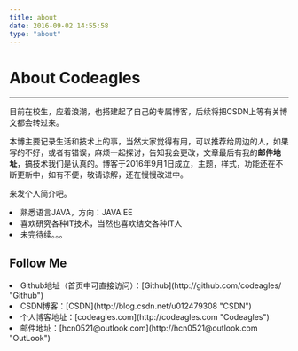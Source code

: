 ```yaml
---
title: about
date: 2016-09-02 14:55:58
type: "about"
---
```

# About Codeagles #


----------
目前在校生，应着浪潮，也搭建起了自己的专属博客，后续将把CSDN上等有关博文都会转过来。

本博主要记录生活和技术上的事，当然大家觉得有用，可以推荐给周边的人，如果写的不好，或者有错误，麻烦一起探讨，告知我会更改，文章最后有我的**邮件地址**，搞技术我们是认真的。博客于2016年9月1日成立，主题，样式，功能还在不断更新中，如有不便，敬请谅解，还在慢慢改进中。

来发个人简介吧。

<li>熟悉语言JAVA，方向：JAVA EE</li>
<li>喜欢研究各种IT技术，当然也喜欢结交各种IT人</li>
<li>未完待续。。。</li>


## Follow Me ##
<li>Github地址（首页中可直接访问）：[Github](http://github.com/codeagles/ "Github")</li>
<li>CSDN博客：[CSDN](http://blog.csdn.net/u012479308 "CSDN")</li>
<li>个人博客地址：[codeagles.com](http://codeagles.com "Codeagles")</li>
<li>邮件地址：[hcn0521@outlook.com](http://hcn0521@outlook.com "OutLook")</li>
